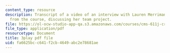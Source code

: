 ```yaml
---
content_type: resource
description: Transcript of a video of an interview with Lauren Merriman, a student
  from the course, discussing her team project.
file: https://ol-ocw-studio-app-qa.s3.amazonaws.com/courses/cms-611j-creating-video-games-fall-2014/fa6625bcc641f2cb4649abc2e78681ae_Od21y3eAwUo.pdf
file_type: application/pdf
resourcetype: Document
title: 3play pdf file
uid: fa6625bc-c641-f2cb-4649-abc2e78681ae
---
```

